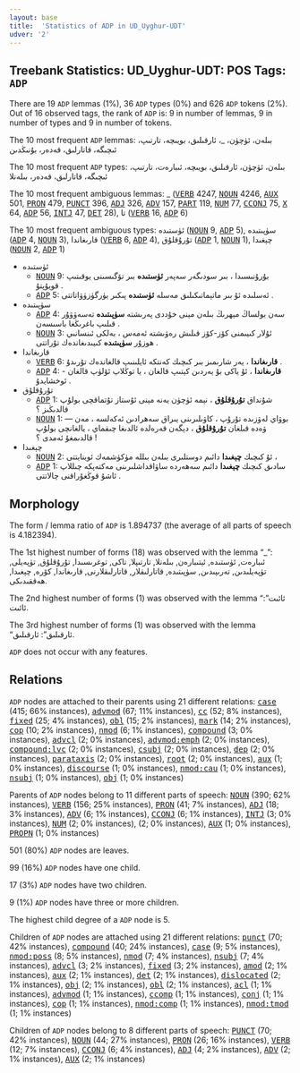```yaml
---
layout: base
title:  'Statistics of ADP in UD_Uyghur-UDT'
udver: '2'
---
```


## Treebank Statistics: UD_Uyghur-UDT: POS Tags: `ADP`

There are 19 `ADP` lemmas (1%), 36 `ADP` types (0%) and 626 `ADP` tokens (2%).
Out of 16 observed tags, the rank of `ADP` is: 9 in number of lemmas, 9 in number of types and 9 in number of tokens.

The 10 most frequent `ADP` lemmas: بىلەن، ئۈچۈن، _، ئارقىلىق، بويىچە، تارتىپ، ئىچىگە، قاتارلىق، قەدەر، بۇنىڭدىن

The 10 most frequent `ADP` types:  بىلەن، ئۈچۈن، ئارقىلىق، بويىچە، ئىبارەت، تارتىپ، ئىچىگە، قاتارلىق، قەدەر، بىلەنلا

The 10 most frequent ambiguous lemmas: _ (<tt><a href="ug_udt-pos-VERB.html">VERB</a></tt> 4247, <tt><a href="ug_udt-pos-NOUN.html">NOUN</a></tt> 4246, <tt><a href="ug_udt-pos-AUX.html">AUX</a></tt> 501, <tt><a href="ug_udt-pos-PRON.html">PRON</a></tt> 479, <tt><a href="ug_udt-pos-PUNCT.html">PUNCT</a></tt> 396, <tt><a href="ug_udt-pos-ADJ.html">ADJ</a></tt> 326, <tt><a href="ug_udt-pos-ADV.html">ADV</a></tt> 157, <tt><a href="ug_udt-pos-PART.html">PART</a></tt> 119, <tt><a href="ug_udt-pos-NUM.html">NUM</a></tt> 77, <tt><a href="ug_udt-pos-CCONJ.html">CCONJ</a></tt> 75, <tt><a href="ug_udt-pos-X.html">X</a></tt> 64, <tt><a href="ug_udt-pos-ADP.html">ADP</a></tt> 56, <tt><a href="ug_udt-pos-INTJ.html">INTJ</a></tt> 47, <tt><a href="ug_udt-pos-DET.html">DET</a></tt> 28), تا (<tt><a href="ug_udt-pos-VERB.html">VERB</a></tt> 16, <tt><a href="ug_udt-pos-ADP.html">ADP</a></tt> 6)

The 10 most frequent ambiguous types:  ئۈستىدە (<tt><a href="ug_udt-pos-NOUN.html">NOUN</a></tt> 9, <tt><a href="ug_udt-pos-ADP.html">ADP</a></tt> 5), سۈپىتىدە (<tt><a href="ug_udt-pos-ADP.html">ADP</a></tt> 4, <tt><a href="ug_udt-pos-NOUN.html">NOUN</a></tt> 3), قارىغاندا (<tt><a href="ug_udt-pos-VERB.html">VERB</a></tt> 6, <tt><a href="ug_udt-pos-ADP.html">ADP</a></tt> 4), تۇرۇقلۇق (<tt><a href="ug_udt-pos-ADP.html">ADP</a></tt> 1, <tt><a href="ug_udt-pos-NOUN.html">NOUN</a></tt> 1), چېغىدا (<tt><a href="ug_udt-pos-NOUN.html">NOUN</a></tt> 2, <tt><a href="ug_udt-pos-ADP.html">ADP</a></tt> 1)


* ئۈستىدە
  * <tt><a href="ug_udt-pos-NOUN.html">NOUN</a></tt> 9: بۇرۇنىسىدا ، بىر سودىگەر سەپەر <b>ئۈستىدە</b> بىر تۆگىسىنى يوقىتىپ قويۇپتۇ .
  * <tt><a href="ug_udt-pos-ADP.html">ADP</a></tt> 5: ئەسلىدە ئۇ بىر ماتېماتىكىلىق مەسلە <b>ئۈستىدە</b> پىكىر يۈرگۈزۈۋاتاتتى .
* سۈپىتىدە
  * <tt><a href="ug_udt-pos-ADP.html">ADP</a></tt> 4: سەن بولساڭ مېھرىڭ بىلەن مېنى خۇددى پەرىشتە <b>سۈپىتىدە</b> تەسەۋۋۇر قىلىپ باغرىڭغا باسىسەن .
  * <tt><a href="ug_udt-pos-NOUN.html">NOUN</a></tt> 3: ئۇلار كىيىمنى كۆز-كۆز قىلىش رەۋىشتە ئەمەس ، بەلكى ئىنسانىي ھوزۇر <b>سۈپىتىدە</b> كىيىدىغاندەك تۇراتتى .
* قارىغاندا
  * <tt><a href="ug_udt-pos-VERB.html">VERB</a></tt> 6: <b>قارىغاندا</b> ، يەر شارىمىز بىر كىچىك كەنتكە ئايلىنىپ قالغاندەك تۇرىدۇ .
  * <tt><a href="ug_udt-pos-ADP.html">ADP</a></tt> 4: - <b>قارىغاندا</b> ، ئۇ ياكى بۇ يەردىن كېتىپ قالغان ، يا توڭلاپ ئۆلۈپ قالغان ئوخشايدۇ .
* تۇرۇقلۇق
  * <tt><a href="ug_udt-pos-ADP.html">ADP</a></tt> 1: شۇنداق <b>تۇرۇقلۇق</b> ، نېمە ئۈچۈن يەنە مېنى ئۇستاز تۇتماقچى بولۇپ قالدىڭىز ؟
  * <tt><a href="ug_udt-pos-NOUN.html">NOUN</a></tt> 1: — بوۋاي لەۋزىدە تۇرۇپ ، كاۋىلىرىنى يىراق سەھرادىن ئەكەلسە ، مەن ۋەدە قىلغان <b>تۇرۇقلۇق</b> ، دېگەن قەرەلدە ئالدىغا چىقماي ، يالغانچى بولۇپ قالدىمغۇ ئەمدى ؟ !
* چېغىدا
  * <tt><a href="ug_udt-pos-NOUN.html">NOUN</a></tt> 2: ئۇ كىچىك <b>چېغىدا</b> دائىم دوستلىرى بىلەن بىللە مۈكۈشمەك ئوينايتتى ،
  * <tt><a href="ug_udt-pos-ADP.html">ADP</a></tt> 1: سادىق كىچىك <b>چېغىدا</b> دائىم سەھەردە ساۋاقداشلىرىنى مەكتەپكە چىللاپ ئاشۇ قوڭغۇراقنى چالاتتى .

## Morphology

The form / lemma ratio of `ADP` is 1.894737 (the average of all parts of speech is 4.182394).

The 1st highest number of forms (18) was observed with the lemma “_”: ئىبارەت, ئۈستىدە, ئېتىبارەن, بىلەنلا, تارتىپلا, تاكى, توغرىسىدا, تۇرۇقلۇق, تۈپەيلى, تۈپەيلىدىن, تەرىپىدىن, سۈپىتىدە, قاتارلىقلار, قاتارلىقلارنى, قارىغاندا, كۆرە, چېغىدا, ھەققىدىكى.

The 2nd highest number of forms (1) was observed with the lemma “ئائىت”: ئائىت.

The 3rd highest number of forms (1) was observed with the lemma “ئارقىلىق”: ئارقىلىق.

`ADP` does not occur with any features.


## Relations

`ADP` nodes are attached to their parents using 21 different relations: <tt><a href="ug_udt-dep-case.html">case</a></tt> (415; 66% instances), <tt><a href="ug_udt-dep-advmod.html">advmod</a></tt> (67; 11% instances), <tt><a href="ug_udt-dep-cc.html">cc</a></tt> (52; 8% instances), <tt><a href="ug_udt-dep-fixed.html">fixed</a></tt> (25; 4% instances), <tt><a href="ug_udt-dep-obl.html">obl</a></tt> (15; 2% instances), <tt><a href="ug_udt-dep-mark.html">mark</a></tt> (14; 2% instances), <tt><a href="ug_udt-dep-cop.html">cop</a></tt> (10; 2% instances), <tt><a href="ug_udt-dep-nmod.html">nmod</a></tt> (6; 1% instances), <tt><a href="ug_udt-dep-compound.html">compound</a></tt> (3; 0% instances), <tt><a href="ug_udt-dep-advcl.html">advcl</a></tt> (2; 0% instances), <tt><a href="ug_udt-dep-advmod-emph.html">advmod:emph</a></tt> (2; 0% instances), <tt><a href="ug_udt-dep-compound-lvc.html">compound:lvc</a></tt> (2; 0% instances), <tt><a href="ug_udt-dep-csubj.html">csubj</a></tt> (2; 0% instances), <tt><a href="ug_udt-dep-dep.html">dep</a></tt> (2; 0% instances), <tt><a href="ug_udt-dep-parataxis.html">parataxis</a></tt> (2; 0% instances), <tt><a href="ug_udt-dep-root.html">root</a></tt> (2; 0% instances), <tt><a href="ug_udt-dep-aux.html">aux</a></tt> (1; 0% instances), <tt><a href="ug_udt-dep-discourse.html">discourse</a></tt> (1; 0% instances), <tt><a href="ug_udt-dep-nmod-cau.html">nmod:cau</a></tt> (1; 0% instances), <tt><a href="ug_udt-dep-nsubj.html">nsubj</a></tt> (1; 0% instances), <tt><a href="ug_udt-dep-obj.html">obj</a></tt> (1; 0% instances)

Parents of `ADP` nodes belong to 11 different parts of speech: <tt><a href="ug_udt-pos-NOUN.html">NOUN</a></tt> (390; 62% instances), <tt><a href="ug_udt-pos-VERB.html">VERB</a></tt> (156; 25% instances), <tt><a href="ug_udt-pos-PRON.html">PRON</a></tt> (41; 7% instances), <tt><a href="ug_udt-pos-ADJ.html">ADJ</a></tt> (18; 3% instances), <tt><a href="ug_udt-pos-ADV.html">ADV</a></tt> (6; 1% instances), <tt><a href="ug_udt-pos-CCONJ.html">CCONJ</a></tt> (6; 1% instances), <tt><a href="ug_udt-pos-INTJ.html">INTJ</a></tt> (3; 0% instances), <tt><a href="ug_udt-pos-NUM.html">NUM</a></tt> (2; 0% instances),  (2; 0% instances), <tt><a href="ug_udt-pos-AUX.html">AUX</a></tt> (1; 0% instances), <tt><a href="ug_udt-pos-PROPN.html">PROPN</a></tt> (1; 0% instances)

501 (80%) `ADP` nodes are leaves.

99 (16%) `ADP` nodes have one child.

17 (3%) `ADP` nodes have two children.

9 (1%) `ADP` nodes have three or more children.

The highest child degree of a `ADP` node is 5.

Children of `ADP` nodes are attached using 21 different relations: <tt><a href="ug_udt-dep-punct.html">punct</a></tt> (70; 42% instances), <tt><a href="ug_udt-dep-compound.html">compound</a></tt> (40; 24% instances), <tt><a href="ug_udt-dep-case.html">case</a></tt> (9; 5% instances), <tt><a href="ug_udt-dep-nmod-poss.html">nmod:poss</a></tt> (8; 5% instances), <tt><a href="ug_udt-dep-nmod.html">nmod</a></tt> (7; 4% instances), <tt><a href="ug_udt-dep-nsubj.html">nsubj</a></tt> (7; 4% instances), <tt><a href="ug_udt-dep-advcl.html">advcl</a></tt> (3; 2% instances), <tt><a href="ug_udt-dep-fixed.html">fixed</a></tt> (3; 2% instances), <tt><a href="ug_udt-dep-amod.html">amod</a></tt> (2; 1% instances), <tt><a href="ug_udt-dep-aux.html">aux</a></tt> (2; 1% instances), <tt><a href="ug_udt-dep-det.html">det</a></tt> (2; 1% instances), <tt><a href="ug_udt-dep-dislocated.html">dislocated</a></tt> (2; 1% instances), <tt><a href="ug_udt-dep-obj.html">obj</a></tt> (2; 1% instances), <tt><a href="ug_udt-dep-obl.html">obl</a></tt> (2; 1% instances), <tt><a href="ug_udt-dep-acl.html">acl</a></tt> (1; 1% instances), <tt><a href="ug_udt-dep-advmod.html">advmod</a></tt> (1; 1% instances), <tt><a href="ug_udt-dep-ccomp.html">ccomp</a></tt> (1; 1% instances), <tt><a href="ug_udt-dep-conj.html">conj</a></tt> (1; 1% instances), <tt><a href="ug_udt-dep-cop.html">cop</a></tt> (1; 1% instances), <tt><a href="ug_udt-dep-nmod-comp.html">nmod:comp</a></tt> (1; 1% instances), <tt><a href="ug_udt-dep-nmod-tmod.html">nmod:tmod</a></tt> (1; 1% instances)

Children of `ADP` nodes belong to 8 different parts of speech: <tt><a href="ug_udt-pos-PUNCT.html">PUNCT</a></tt> (70; 42% instances), <tt><a href="ug_udt-pos-NOUN.html">NOUN</a></tt> (44; 27% instances), <tt><a href="ug_udt-pos-PRON.html">PRON</a></tt> (26; 16% instances), <tt><a href="ug_udt-pos-VERB.html">VERB</a></tt> (12; 7% instances), <tt><a href="ug_udt-pos-CCONJ.html">CCONJ</a></tt> (6; 4% instances), <tt><a href="ug_udt-pos-ADJ.html">ADJ</a></tt> (4; 2% instances), <tt><a href="ug_udt-pos-ADV.html">ADV</a></tt> (2; 1% instances), <tt><a href="ug_udt-pos-AUX.html">AUX</a></tt> (2; 1% instances)

